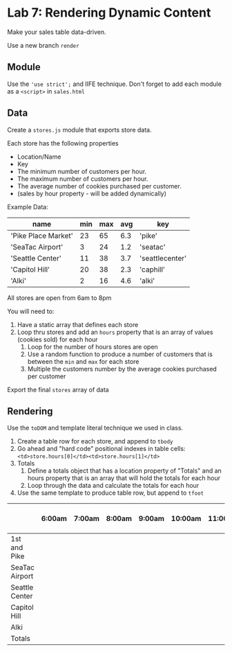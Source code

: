 <!-- markdownlint-disable -->


Lab 7: Rendering Dynamic Content
===

Make your sales table data-driven.

Use a new branch `render`

## Module

Use the `'use strict';` and IIFE technique. Don't forget to add each module as a `<script>` in `sales.html`

## Data

Create a `stores.js` module that exports store data. 

Each store has the following properties

- Location/Name
- Key
- The minimum number of customers per hour.
- The maximum number of customers per hour.
- The average number of cookies purchased per customer.
- (sales by hour property - will be added dynamically)

Example Data:

name|min|max|avg|key
---|---|---|---|---
'Pike Place Market'|23|65|6.3|'pike'
'SeaTac Airport'|3|24|1.2|'seatac'
'Seattle Center'|11|38|3.7|'seattlecenter'
'Capitol Hill'|20|38|2.3|'caphill'
'Alki'|2|16|4.6|'alki'

All stores are open from 6am to 8pm

You will need to:

1. Have a static array that defines each store
1. Loop thru stores and add an `hours` property that is an array of values (cookies sold) for each hour
    1. Loop for the number of hours stores are open
      1. Use a random function to produce a number of customers that is between the `min` and `max` for each store
      1. Multiple the customers number by the average cookies purchased per customer

Export the final `stores` array of data

## Rendering

Use the `toDOM` and template literal technique we used in class.

1. Create a table row for each store, and append to `tbody`
1. Go ahead and "hard code" positional indexes in table cells: `<td>store.hours[0]</td><td>store.hours[1]</td>`
1. Totals
    1. Define a totals object that has a location property of "Totals" and an hours property that is an array that will hold the totals for each hour
    1. Loop through the data and calculate the totals for each hour
1. Use the same template to produce table row, but append to `tfoot`
    
    

|                | 6:00am | 7:00am | 8:00am | 9:00am | 10:00am | 11:00am | 12:00pm | 1:00pm | 2:00pm | 3:00pm | 4:00pm | 5:00pm | 6:00pm | 7:00pm | Daily Location Total
|------------------------|-------|--------|--------|--------|--------|---------|---------|---------|--------|--------|--------|--------|--------|--------|--------|
| 1st and Pike      |       |        |        |        |        |         |         |         |        |        |        |        |        |        |
| SeaTac Airport           |       |        |        |        |        |         |         |         |        |        |        |        |        |        |
| Seattle Center |       |        |        |        |        |         |         |         |        |        |        |        |        |        |
| Capitol Hill       |       |        |        |        |        |         |         |         |        |        |        |        |        |        |
| Alki        |       |        |        |        |        |         |         |         |        |        |        |        |        |        |
| Totals                 |       |        |        |        |        |         |         |         |        |        |        |        |        |        |

